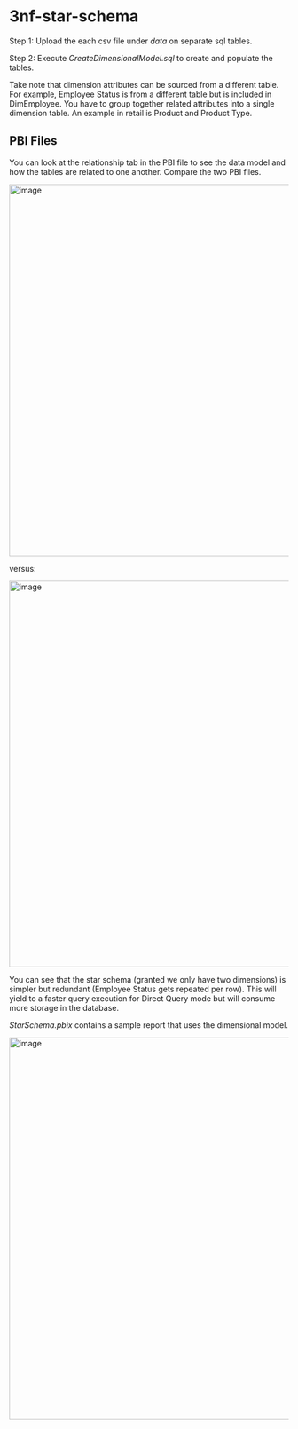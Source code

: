 # 3nf-star-schema

Step 1: Upload the each csv file under <i>data</i> on separate sql tables.

Step 2: Execute <i>CreateDimensionalModel.sql</i> to create and populate the tables.

Take note that dimension attributes can be sourced from a different table. For example, Employee Status is from a different table but is included in DimEmployee. You have to group together related attributes into a single dimension table. An example in retail is Product and Product Type.

<h2>PBI Files</h2>

You can look at the relationship tab in the PBI file to see the data model and how the tables are related to one another. Compare the two PBI files.

<img width="670" alt="image" src="https://github.com/fr4nc1sj0hn/3nf-star-schema/assets/21030302/5433ee01-83a7-4fd6-8c24-409619f9f64e">

versus:

<img width="696" alt="image" src="https://github.com/fr4nc1sj0hn/3nf-star-schema/assets/21030302/819204e8-11b1-4fee-97df-bbe3ac6b9633">


You can see that the star schema (granted we only have two dimensions) is simpler but redundant (Employee Status gets repeated per row). This will yield to a faster query execution for Direct Query mode but will consume more storage in the database. 


<i>StarSchema.pbix</i> contains a sample report that uses the dimensional model. 

<img width="689" alt="image" src="https://github.com/fr4nc1sj0hn/3nf-star-schema/assets/21030302/7ce3bcb8-1190-4138-9de3-09bef275890e">

